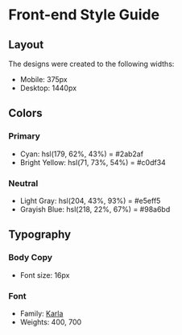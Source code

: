 # Front-end Style Guide

## Layout

The designs were created to the following widths:

- Mobile: 375px
- Desktop: 1440px

## Colors

### Primary

- Cyan: hsl(179, 62%, 43%) = #2ab2af
- Bright Yellow: hsl(71, 73%, 54%) = #c0df34

### Neutral

- Light Gray: hsl(204, 43%, 93%) = #e5eff5
- Grayish Blue: hsl(218, 22%, 67%) = #98a6bd

## Typography

### Body Copy

- Font size: 16px

### Font

- Family: [Karla](https://fonts.google.com/specimen/Karla)
- Weights: 400, 700